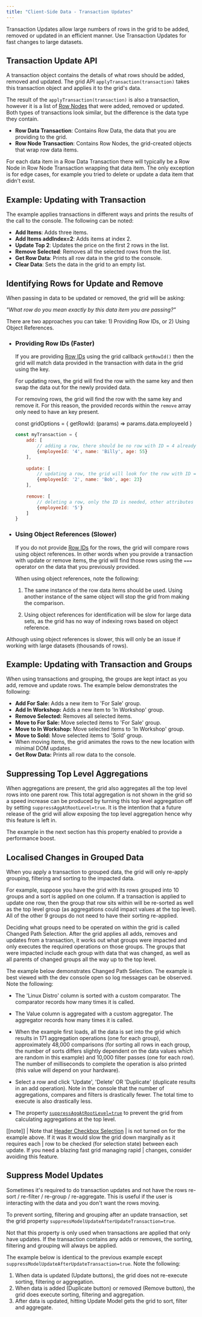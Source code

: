 ```yaml
---
title: "Client-Side Data - Transaction Updates"
---
```


Transaction Updates allow large numbers of rows in the grid to be added, removed or updated in an efficient manner. Use Transaction Updates for fast changes to large datasets.


## Transaction Update API

A transaction object contains the details of what rows should be added, removed and updated. The grid API `applyTransaction(transaction)` takes this transaction object and applies it to the grid's data.

<api-documentation source='grid-api/api.json' section='data' names='["applyTransaction"]' ></api-documentation>

The result of the `applyTransaction(transaction)` is also a transaction, however it is a list of [Row Nodes](/row-object/) that were added, removed or updated. Both types of transactions look similar, but the difference is the data type they contain.

- **Row Data Transaction**: Contains Row Data, the data that you are providing to the grid.
- **Row Node Transaction**: Contains Row Nodes, the grid-created objects that wrap row data items.

For each data item in a Row Data Transaction there will typically be a Row Node in Row Node Transaction wrapping that data item. The only exception is for edge cases, for example you tried to delete or update a data item that didn't exist.



## Example: Updating with Transaction

The example applies transactions in different ways and prints the results of the call to the console. The following can be noted:

- **Add Items**: Adds three items.
- **Add Items addIndex=2**: Adds items at index 2.
- **Update Top 2**: Updates the price on the first 2 rows in the list.
- **Remove Selected**: Removes all the selected rows from the list.
- **Get Row Data**: Prints all row data in the grid to the console.
- **Clear Data**: Sets the data in the grid to an empty list.

<grid-example title='Updating with Transaction' name='updating-with-transaction' type='generated'></grid-example>



## Identifying Rows for Update and Remove

When passing in data to be updated or removed, the grid will be asking:


_"What row do you mean exactly by this data item you are passing?"_

There are two approaches you can take: 1) Providing Row IDs, or 2) Using Object References.

- ### Providing Row IDs (Faster)

  If you are providing [Row IDs](/row-ids/) using the grid callback `getRowId()` then the grid will match data provided in the transaction with data in the grid using the key.

  For updating rows, the grid will find the row with the same key and then swap the data out for the
  newly provided data.

  For removing rows, the grid will find the row with the same key and remove it. For this reason, the
  provided records within the `remove` array only need to have an key present.

  <snippet>
  const gridOptions = {
      getRowId: (params) => params.data.employeeId
  }
  </snippet>

  ```js
  const myTransaction = {
      add: [
          // adding a row, there should be no row with ID = 4 already
          {employeeId: '4', name: 'Billy', age: 55}
      ],
      
      update: [
          // updating a row, the grid will look for the row with ID = 2 to update
          {employeeId: '2', name: 'Bob', age: 23}
      ],
      
      remove: [
          // deleting a row, only the ID is needed, other attributes (name, age) don't serve any purpose
          {employeeId: '5'}
      ]
  }
  ```


- ### Using Object References (Slower)

  If you do not provide [Row IDs](/row-ids/) for the rows, the grid will compare rows using object references. In other words when you provide a transaction with update or remove items, the grid will find those rows using the `===` operator on the data that you previously provided.

  When using object references, note the following:

  1. The same instance of the row data items should be used. Using another instance of the same object will stop the grid from making the comparison.

  1. Using object references for identification will be slow for large data sets, as the grid has no way of indexing rows based on object reference.

Although using object references is slower, this will only be an issue if working with large datasets (thousands of rows).


## Example: Updating with Transaction and Groups


When using transactions and grouping, the groups are kept intact as you add, remove and update rows. The example below demonstrates the following:

- **Add For Sale:** Adds a new item to 'For Sale' group.
- **Add In Workshop:** Adds a new item to 'In Workshop' group.
- **Remove Selected:** Removes all selected items.
- **Move to For Sale:** Move selected items to 'For Sale' group.
- **Move to In Workshop:** Move selected items to 'In Workshop' group.
- **Move to Sold:** Move selected items to 'Sold' group.
- When moving items, the grid animates the rows to the new location with minimal DOM updates.
- **Get Row Data:** Prints all row data to the console.


<grid-example title='Updating with Transaction and Groups' name='updating-with-transaction-and-groups' type='generated' options='{ "enterprise": true, "modules": ["clientside", "rowgrouping"] }'></grid-example>

## Suppressing Top Level Aggregations

When aggregations are present, the grid also aggregates all the top level rows into one parent row. This total aggregation is not shown in the grid so a speed increase can be produced by turning this top level aggregation off by setting `suppressAggAtRootLevel=true`. It is the intention that a future release of the grid will allow exposing the top level aggregation hence why this feature is left in.

The example in the next section has this property enabled to provide a performance boost.

## Localised Changes in Grouped Data

When you apply a transaction to grouped data, the grid will only re-apply grouping, filtering and sorting to the impacted data.

For example, suppose you have the grid with its rows grouped into 10 groups and a sort is applied on one column. If a transaction is applied to update one row, then the group that row sits within will be re-sorted as well as the top level group (as aggregations could impact values at the top level). All of the other 9 groups do not need to have their sorting re-applied.

Deciding what groups need to be operated on within the grid is called Changed Path Selection. After the grid applies all adds, removes and updates from a transaction, it works out what groups were impacted and only executes the required operations on those groups. The groups that were impacted include each group with data that was changed, as well as all parents of changed groups all the way up to the top level.

The example below demonstrates Changed Path Selection. The example is best viewed with the dev console open so log messages can be observed. Note the following:

- The 'Linux Distro' column is sorted with a custom comparator. The comparator records how many times it is called.

- The Value column is aggregated with a custom aggregator. The aggregator records how many times it is called.

- When the example first loads, all the data is set into the grid which results in 171 aggregation operations (one for each group), approximately 48,000 comparisons (for sorting all rows in each group, the number of sorts differs slightly dependent on the data values which are random in this example) and 10,000 filter passes (one for each row). The number of milliseconds to complete the operation is also printed (this value will depend on your hardware).

- Select a row and click 'Update', 'Delete' OR 'Duplicate' (duplicate results in an add operation). Note in the console that the number of aggregations, compares and filters is drastically fewer. The total time to execute is also drastically less.

- The property [`suppressAggAtRootLevel=true`](#suppressAggAtRootLevel) to prevent the grid from calculating aggregations at the top level.

<grid-example title='Small Changes Big Data' name='small-changes-big-data' type='generated' options='{ "enterprise": true, "modules": ["clientside", "rowgrouping"] }'></grid-example>

[[note]]
| Note that [Header Checkbox Selection](/row-selection/#header-checkbox-selection)
| is not turned on for the example above. If it was it would slow the grid down marginally as it requires each
| row to be checked (for selection state) between each update. If you need a blazing fast grid managing rapid
| changes, consider avoiding this feature.


## Suppress Model Updates

Sometimes it's required to do transaction updates and not have the rows re-sort / re-filter / re-group / re-aggregate.
This is useful if the user is interacting with the data and you don't want the rows moving.

To prevent sorting, filtering and grouping after an update transaction, set the grid property
`suppressModelUpdateAfterUpdateTransaction=true`.

Not that this property is only used when transactions are applied that only have updates. If the transaction
contains any adds or removes, the sorting, filtering and grouping will always be applied.

The example below is identical to the previous example except `suppressModelUpdateAfterUpdateTransaction=true`.
Note the following:

1. When data is updated (Update buttons), the grid does not re-execute sorting, filtering or aggregation.
2. When data is added (Duplicate button) or removed (Remove button), the grid does execute sorting, filtering and aggregation.
3. After data is updated, hitting Update Model gets the grid to sort, filter and aggregate.

<grid-example title='Suppress Update Model' name='suppress-update-model' type='generated' options='{ "enterprise": true, "modules": ["clientside", "rowgrouping"] }'></grid-example>



